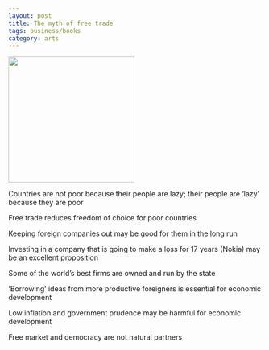 ```yaml
---
layout: post
title: The myth of free trade
tags: business/books
category: arts
---
```


<img height="250"  src="https://i.gr-assets.com/images/S/compressed.photo.goodreads.com/books/1312041078l/1032019.jpg" /> 


Countries are not poor because their people are lazy; their people are ‘lazy’ because they are poor

Free trade reduces freedom of choice for poor countries

Keeping foreign companies out may be good for them in the long run

Investing in a company that is going to make a loss for 17 years (Nokia) may be an excellent proposition

Some of the world’s best firms are owned and run by the state

‘Borrowing’ ideas from more productive foreigners is essential for economic development

Low inflation and government prudence may be harmful for economic development

Free market and democracy are not natural partners

